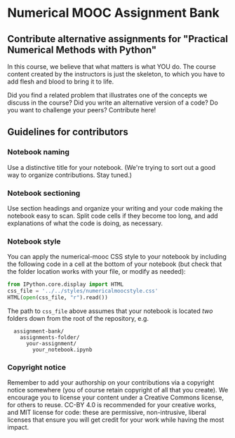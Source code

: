 Numerical MOOC Assignment Bank
===============

## Contribute alternative assignments for "Practical Numerical Methods with Python"

In this course, we believe that what matters is what YOU do. The course content created by the instructors is just the skeleton, to which you have to add flesh and blood to bring it to life.

Did you find a related problem that illustrates one of the concepts we discuss in the course? Did you write an alternative version of a code? Do you want to challenge your peers? Contribute here!

## Guidelines for contributors

### Notebook naming
Use a distinctive title for your notebook. (We're trying to sort out a good way to organize contributions. Stay tuned.)

### Notebook sectioning
Use section headings and organize your writing and your code making the notebook easy to scan. Split code cells if they become too long, and add explanations of what the code is doing, as necessary.

### Notebook style
You can apply the numerical-mooc CSS style to your notebook by including the following code in a cell at the bottom of your notebook (but check that the folder location works with your file, or modify as needed):

```Python
from IPython.core.display import HTML
css_file = '../../styles/numericalmoocstyle.css'
HTML(open(css_file, "r").read())
```

The path to `css_file` above assumes that your notebook is located *two* folders down from the root of the repository, e.g.

```
  assignment-bank/
    assignments-folder/
      your-assignment/
        your_notebook.ipynb
```

### Copyright notice
Remember to add your authorship on your contributions via a copyright notice somewhere (you of course retain copyright of all that you create). We encourage you to license your content under a Creative Commons license, for others to reuse. CC-BY 4.0 is recommended for your creative works, and MIT license for code: these are permissive, non-intrusive, liberal licenses that ensure you will get credit for your work while having the most impact.
